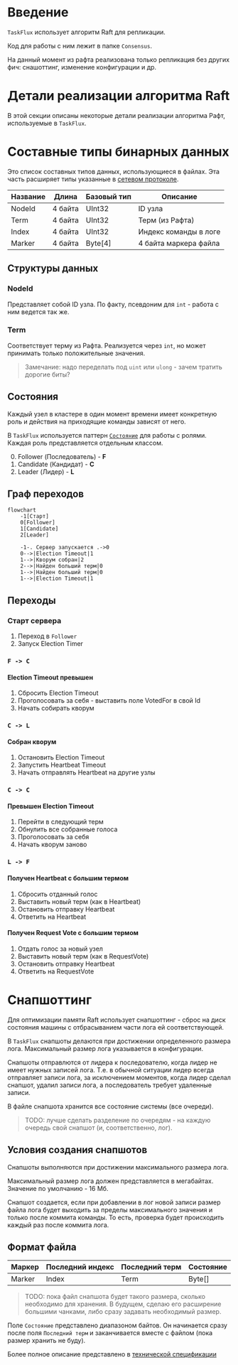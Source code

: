# Введение

`TaskFlux` использует алгоритм Raft для репликации.

Код для работы с ним лежит в папке `Consensus`.

На данный момент из рафта реализована только репликация без других фич: снашоттинг, изменение конфигурации и др.

# Детали реализации алгоритма Raft

В этой секции описаны некоторые детали реализации алгоритма Рафт, используемые в `TaskFlux`.

# Составные типы бинарных данных

Это список составных типов данных, использующиеся в файлах.
Эта часть расширяет типы указанные в [сетевом протоколе](network-protocol.md#бинарные-типы-данных).

| Название | Длина   | Базовый тип | Описание              |
|----------|---------|-------------|-----------------------|
| NodeId   | 4 байта | UInt32      | ID узла               |
| Term     | 4 байта | UInt32      | Терм (из Рафта)       |
| Index    | 4 байта | UInt32      | Индекс команды в логе |
| Marker   | 4 байта | Byte\[4]    | 4 байта маркера файла |

## Структуры данных

### NodeId

Представляет собой ID узла.
По факту, псевдоним для `int` - работа с ним ведется так же.

### Term

Соответствует терму из Рафта.
Реализуется через `int`, но может принимать только положительные значения.

> Замечание: надо переделать под `uint` или `ulong` - зачем тратить дорогие биты?

## Состояния

Каждый узел в кластере в один момент времени имеет конкретную роль и
действия на приходящие команды зависят от него.

В `TaskFlux` используется паттерн [`Состояние`](https://ru.wikipedia.org/wiki/Состояние_(шаблон_проектирования))
для работы с ролями.
Каждая роль представляется отдельным классом.

0. Follower (Последователь) - **F**
1. Candidate (Кандидат) - **C**
2. Leader (Лидер) - **L**

## Граф переходов

```mermaid
flowchart 
    -1[Старт]
    0[Follower]
    1[Candidate]
    2[Leader]
    
    -1-. Сервер запускается .->0
    0-->|Election Timeout|1
    1-->|Кворум собран|2
    2-->|Найден больший терм|0
    1-->|Найден больший терм|0
    1-->|Election Timeout|1
```

## Переходы

### Старт сервера

1. Переход в `Follower`
2. Запуск Election Timer

### `F -> C`

#### Election Timeout превышен

1. Сбросить Election Timeout
2. Проголосовать за себя - выставить поле VotedFor в свой Id
3. Начать собирать кворум 

### `C -> L`

#### Собран кворум

1. Остановить Election Timeout
2. Запустить Heartbeat Timeout
3. Начать отправлять Heartbeat на другие узлы

### `C -> C`

#### Превышен Election Timeout

1. Перейти в следующий терм
2. Обнулить все собранные голоса
3. Проголосовать за себя
4. Начать кворум заново

### `L -> F`

#### Получен Heartbeat с большим термом

1. Сбросить отданный голос
2. Выставить новый терм (как в Heartbeat)
3. Остановить отправку Heartbeat
4. Ответить на Heartbeat

#### Получен Request Vote с большим термом

1. Отдать голос за новый узел
2. Выставить новый терм (как в RequestVote)
3. Остановить отправку Heartbeat
4. Ответить на RequestVote

# Снапшоттинг

Для оптимизации памяти Raft использует снапшоттинг - сброс на диск состояния машины с отбрасыванием части лога ей
соответствующей.

В `TaskFlux` снапшоты делаются при достижении определенного размера лога.
Максимальный размер лога указывается в конфигурации.

Снапшоты отправлются от лидера к последователю, когда лидер не имеет нужных записей лога.
Т.е. в обычной ситуации лидер всегда отправляет записи лога, за исключением моментов, когда
лидер сделал снапшот, удалил записи лога, а последователь требует удаленные записи.

В файле снапшота хранится все состояние системы (все очереди).

> TODO: лучше сделать разделение по очередям - на каждую очередь свой снапшот (и, соответственно, лог).

## Условия создания снапшотов

Снапшоты выполняются при достижении максимального размера лога.

Максимальный размер лога должен представляется в мегабайтах.
Значение по умолчанию - 16 Мб.

Снапшот создается, если при добавлении в лог новой записи размер файла лога
будет выходить за пределы максимального значения и только после коммита команды.
То есть, проверка будет происходить каждый раз после коммита лога.

## Формат файла

| Маркер | Последний индекс | Последний терм | Состояние |
|--------|------------------|----------------|-----------|
| Marker | Index            | Term           | Byte[]    |

> TODO: пока файл снапшота будет такого размера, сколько необходимо для хранения.
> В будущем, сделаю его расширение большими чанками, либо сразу задавать необходимый размер.

Поле `Состояние` представлено диапазоном байтов.
Он начинается сразу после поля `Последний терм` и заканчивается вместе с файлом (пока размер хранить не буду).

Более полное описание представлено в [технической спецификации](tech-spec.md#consensusraftsnapshot)
